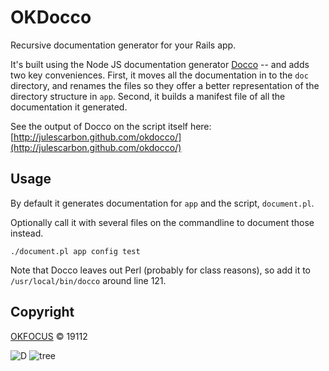 
# OKDocco

Recursive documentation generator for your Rails app.

It's built using the Node JS documentation generator [Docco](http://jashkenas.github.com/docco/) -- and adds two key conveniences.  First, it moves all the documentation in to the `doc` directory, and renames the files so they offer a better representation of the directory structure in `app`.  Second, it builds a manifest file of all the documentation it generated.

See the output of Docco on the script itself here: [http://julescarbon.github.com/okdocco/](http://julescarbon.github.com/okdocco/)


## Usage

By default it generates documentation for `app` and the script, `document.pl`.

Optionally call it with several files on the commandline to document those instead.

`./document.pl app config test`

Note that Docco leaves out Perl (probably for class reasons), so add it to `/usr/local/bin/docco` around line 121.


## Copyright

[OKFOCUS](http://okfoc.us/) &copy; 19112

![D](http://i.asdf.us/im/e1/678_D_036_1331588699_ryz.gif) ![tree](http://i.asdf.us/im/98/houseplant3_1331588703_ryz.gif)


